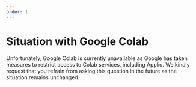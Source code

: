 ```yaml
---
order: 1
---
```


# Situation with Google Colab

Unfortunately, Google Colab is currently unavailable as Google has taken measures to restrict access to Colab services, including Applio. We kindly request that you refrain from asking this question in the future as the situation remains unchanged.

